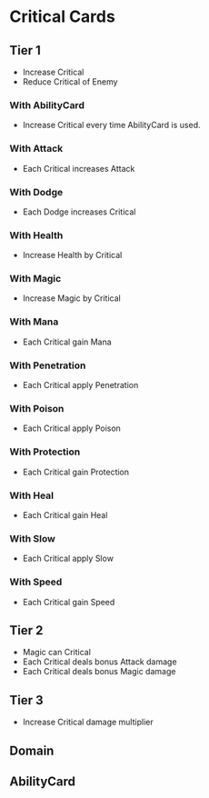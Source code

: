 # Critical Cards

## Tier 1

- Increase Critical
- Reduce Critical of Enemy

### With AbilityCard

- Increase Critical every time AbilityCard is used.

### With Attack

- Each Critical increases Attack

### With Dodge

- Each Dodge increases Critical

### With Health

- Increase Health by Critical

### With Magic

- Increase Magic by Critical

### With Mana

- Each Critical gain Mana

### With Penetration

- Each Critical apply Penetration

### With Poison

- Each Critical apply Poison

### With Protection

- Each Critical gain Protection

### With Heal

- Each Critical gain Heal

### With Slow

- Each Critical apply Slow

### With Speed

- Each Critical gain Speed

## Tier 2

- Magic can Critical
- Each Critical deals bonus Attack damage
- Each Critical deals bonus Magic damage

## Tier 3

- Increase Critical damage multiplier

## Domain

## AbilityCard
